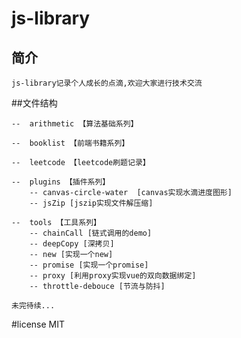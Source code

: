 # js-library

## 简介
```bush
js-library记录个人成长的点滴,欢迎大家进行技术交流
```

##文件结构
```bush
--  arithmetic 【算法基础系列】

--  booklist 【前端书籍系列】

--  leetcode 【leetcode刷题记录】

--  plugins 【插件系列】
	-- canvas-circle-water  [canvas实现水滴进度图形]
	-- jsZip [jszip实现文件解压缩]

--  tools 【工具系列】
    -- chainCall [链式调用的demo]
	-- deepCopy [深拷贝]
	-- new [实现一个new]
	-- promise [实现一个promise]
	-- proxy [利用proxy实现vue的双向数据绑定]
	-- throttle-debouce [节流与防抖]

未完待续...
```


#license
MIT